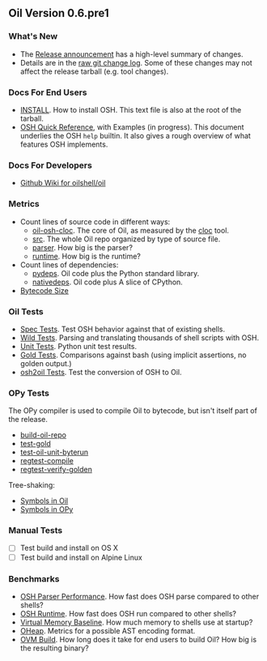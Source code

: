 <!-- NOTE: This file is at /release/$VERSION/index.html -->

Oil Version 0.6.pre1
-----------------

### What's New

- The [Release announcement](announcement.html) has a high-level summary of
  changes.
- Details are in the [raw git change log](changelog.html).  Some of these
  changes may not affect the release tarball (e.g. tool changes).

### Docs For End Users

- [INSTALL](doc/INSTALL.html).  How to install OSH.  This text file is also at
  the root of the tarball.
- [OSH Quick Reference](doc/osh-quick-ref.html), with Examples (in progress).
  This document underlies the OSH `help` builtin.  It also gives a rough
  overview of what features OSH implements.

### Docs For Developers

- [Github Wiki for oilshell/oil](https://github.com/oilshell/oil/wiki)

### Metrics

- Count lines of source code in different ways:
  - [oil-osh-cloc](metrics.wwz/line-counts/oil-osh-cloc.txt).  The core of Oil,
    as measured by the [cloc][] tool.
  - [src](metrics.wwz/line-counts/src.txt).  The whole Oil repo organized by
    type of source file.
  - [parser](metrics.wwz/line-counts/parser.txt).  How big is the parser?
  - [runtime](metrics.wwz/line-counts/runtime.txt).  How big is the runtime?
- Count lines of dependencies:
  - [pydeps](metrics.wwz/line-counts/pydeps.txt).  Oil code plus the Python
    standard library.
  - [nativedeps](metrics.wwz/line-counts/nativedeps.txt).  Oil code plus A
    slice of CPython.
- [Bytecode Size](metrics.wwz/pyc-bytes.txt)

[cloc]: https://github.com/AlDanial/cloc

### Oil Tests

- [Spec Tests](test/spec.wwz/).  Test OSH behavior against that of existing
  shells.
- [Wild Tests](test/wild.wwz/).  Parsing and translating thousands of shell
  scripts with OSH.
- [Unit Tests](test/unit.wwz/).  Python unit test results.
- [Gold Tests](test/gold.wwz/log.txt).  Comparisons against bash (using
  implicit assertions, no golden output.)
- [osh2oil Tests](test/osh2oil.wwz/log.txt).  Test the conversion of OSH to
  Oil.

### OPy Tests

The OPy compiler is used to compile Oil to bytecode, but isn't itself part of
the release.

- [build-oil-repo](test/opy.wwz/build-oil-repo.txt)
- [test-gold](test/opy.wwz/test-gold.txt)
- [test-oil-unit-byterun](test/opy.wwz/test-oil-unit-byterun.txt)
- [regtest-compile](test/opy.wwz/regtest-compile.txt)
- [regtest-verify-golden](test/opy.wwz/regtest-verify-golden.txt)

Tree-shaking:

- [Symbols in Oil](test/opy.wwz/oil-symbols.txt)
- [Symbols in OPy](test/opy.wwz/opy-symbols.txt)

### Manual Tests

- [ ] Test build and install on OS X
- [ ] Test build and install on Alpine Linux

### Benchmarks

- [OSH Parser Performance](benchmarks.wwz/osh-parser/).  How fast does OSH
  parse compared to other shells?
- [OSH Runtime](benchmarks.wwz/osh-runtime/).  How fast does OSH
  run compared to other shells?
- [Virtual Memory Baseline](benchmarks.wwz/vm-baseline/).  How much memory to
  shells use at startup?
- [OHeap](benchmarks.wwz/oheap/).  Metrics for a possible AST encoding format.
- [OVM Build](benchmarks.wwz/ovm-build/).  How long does it take for end users
  to build Oil?  How big is the resulting binary?


<!-- TODO: 
/src/                       annotated/cross-referenced source code
coverage/                  code coverage in Python and C
-->
